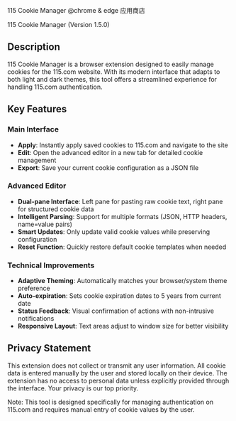115 Cookie Manager
@chrome & edge 应用商店 

115 Cookie Manager (Version 1.5.0)

## Description

115 Cookie Manager is a browser extension designed to easily manage cookies for the 115.com website. With its modern interface that adapts to both light and dark themes, this tool offers a streamlined experience for handling 115.com authentication.

## Key Features

### Main Interface
- **Apply**: Instantly apply saved cookies to 115.com and navigate to the site
- **Edit**: Open the advanced editor in a new tab for detailed cookie management
- **Export**: Save your current cookie configuration as a JSON file

### Advanced Editor
- **Dual-pane Interface**: Left pane for pasting raw cookie text, right pane for structured cookie data
- **Intelligent Parsing**: Support for multiple formats (JSON, HTTP headers, name=value pairs)
- **Smart Updates**: Only update valid cookie values while preserving configuration
- **Reset Function**: Quickly restore default cookie templates when needed

### Technical Improvements
- **Adaptive Theming**: Automatically matches your browser/system theme preference
- **Auto-expiration**: Sets cookie expiration dates to 5 years from current date
- **Status Feedback**: Visual confirmation of actions with non-intrusive notifications
- **Responsive Layout**: Text areas adjust to window size for better visibility

## Privacy Statement
This extension does not collect or transmit any user information. All cookie data is entered manually by the user and stored locally on their device. The extension has no access to personal data unless explicitly provided through the interface. Your privacy is our top priority.

Note: This tool is designed specifically for managing authentication on 115.com and requires manual entry of cookie values by the user.
